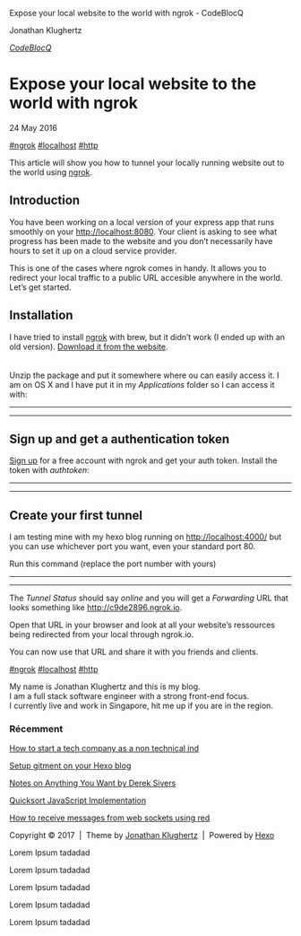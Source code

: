 Expose your local website to the world with ngrok - CodeBlocQ

Jonathan Klughertz

[*CodeBlocQ*](/)

Expose your local website to the world with ngrok
=================================================

24 May 2016

[\#ngrok](/tags/ngrok/) [\#localhost](/tags/localhost/)
[\#http](/tags/http/)

This article will show you how to tunnel your locally running website
out to the world using [ngrok](https://ngrok.com/).\
[]()

[](#Introduction)Introduction
-----------------------------

You have been working on a local version of your express app that runs
smoothly on your <http://localhost:8080>. Your client is asking to see
what progress has been made to the website and you don’t necessarily
have hours to set it up on a cloud service provider.

This is one of the cases where ngrok comes in handy. It allows you to
redirect your local traffic to a public URL accesible anywhere in the
world. Let’s get started.

[](#Installation)Installation
-----------------------------

I have tried to install [ngrok](https://ngrok.com/) with brew, but it
didn’t work (I ended up with an old version). [Download it from the
website](https://ngrok.com/download).\
\
\
Unzip the package and put it somewhere where ou can easily access it. I
am on OS X and I have put it in my *Applications* folder so I can access
it with:

  --- ------------------------------
  --- ------------------------------

[](#Sign-up-and-get-a-authentication-token)Sign up and get a authentication token
---------------------------------------------------------------------------------

[Sign up](https://dashboard.ngrok.com/user/signup) for a free account
with ngrok and get your auth token. Install the token with *authtoken*:

  --- --------------------------------
  --- --------------------------------

[](#Create-your-first-tunnel)Create your first tunnel
-----------------------------------------------------

I am testing mine with my hexo blog running on <http://localhost:4000/>
but you can use whichever port you want, even your standard port 80.

Run this command (replace the port number with yours)

  --- ----------------------------------
  --- ----------------------------------

The *Tunnel Status* should say *online* and you will get a *Forwarding*
URL that looks something like <http://c9de2896.ngrok.io>.

Open that URL in your browser and look at all your website’s ressources
being redirected from your local through ngrok.io.

You can now use that URL and share it with you friends and clients.

[\#ngrok](/tags/ngrok/) [\#localhost](/tags/localhost/)
[\#http](/tags/http/)

My name is Jonathan Klughertz and this is my blog.\
I am a full stack software engineer with a strong front-end focus.\
I currently live and work in Singapore, hit me up if you are in the
region.

### Récemment

[How to start a tech company as a non technical
ind](/2018/06/How-to-start-a-tech-compnay-as-a-non-technical-individual/)

[Setup gitment on your Hexo
blog](/2018/05/Setup-gitment-on-your-Hexo-blog/)

[Notes on Anything You Want by Derek
Sivers](/2017/11/Notes-on-Anything-You-Want-by-Derek-Sivers/)

[Quicksort JavaScript
Implementation](/2017/10/Quicksort-JavaScript-Implementation/)

[How to receive messages from web sockets using
red](/2017/08/How-to-receive-messages-from-web-sockets-using-redux-saga/)

[](http://www.linkedin.com/in/jonathanklughertz)

[](https://github.com/klugjo)

[](https://stackoverflow.com/users/1595699/klugjo)

Copyright © 2017  |  Theme by [Jonathan
Klughertz](https://github.com/klugjo/hexo-theme-anodyne)  |  Powered by
[Hexo](https://hexo.io)

Lorem Ipsum tadadad

Lorem Ipsum tadadad

Lorem Ipsum tadadad

Lorem Ipsum tadadad

Lorem Ipsum tadadad
